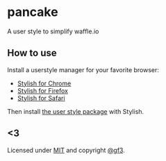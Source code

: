 # pancake
A user style to simplify waffle.io

## How to use

Install a userstyle manager for your favorite browser:

* [Stylish for Chrome]
* [Stylish for Firefox]
* [Stylish for Safari]

Then install [the user style package] with Stylish.

## <3

Licensed under [MIT](LICENSE) and copyright [@gf3](https://twitter.com/gf3).


[Stylish for Chrome]: https://chrome.google.com/webstore/detail/stylish-custom-themes-for/fjnbnpbmkenffdnngjfgmeleoegfcffe
[Stylish for Firefox]: https://addons.mozilla.org/en-US/firefox/addon/stylish/
[Stylish for Safari]: https://safari-extensions.apple.com/details/?id=com.sobolev.stylish-5555L95H45
[the user style package]: https://userstyles.org/styles/154808/pancake
